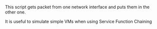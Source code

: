 This script gets packet from one network interface and puts them in the other one.

It is useful to simulate simple VMs when using Service Function Chaining
